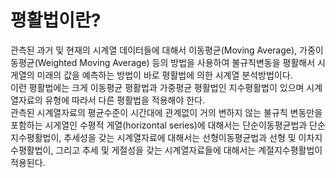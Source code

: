 # 평활법이란?

관측된 과거 및 현재의 시계열 데이터들에 대해서 이동평균(Moving Average), 가중이동평균(Weighted Moving Average) 등의 방법을 사용하여 불규칙변동을 평활해서 시게열의 미래의 값을 예측하는 방법이 바로 평활법에 의한 시계열 분석방법이다.   
이런 평활법에는 크게 이동평균 평활법과 가중평균 평활법인 지수평활법이 있으며 시계열자료의 유형에 따라서 다른 평활법을 적용해야 한다.   
관측된 시계열자료의 평균수준이 시간대에 관계없이 거의 변하지 않는 불규칙 변동만을 포함하는 시게열인 수평적 게열(horizontal series)에 대해서는 단순이동평균법과 단순지수평활법이, 추세성을 갖는 시계열자료에 대해서는 선형이동평균법과 선형 및 이차지수평활법이, 그리고 추세 및 게절성을 갖는 시계열자료들에 대해서는 계절지수평활법이 적용된다.   